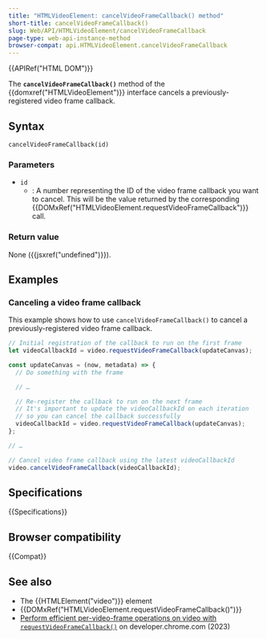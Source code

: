 ```yaml
---
title: "HTMLVideoElement: cancelVideoFrameCallback() method"
short-title: cancelVideoFrameCallback()
slug: Web/API/HTMLVideoElement/cancelVideoFrameCallback
page-type: web-api-instance-method
browser-compat: api.HTMLVideoElement.cancelVideoFrameCallback
---
```


{{APIRef("HTML DOM")}}

The **`cancelVideoFrameCallback()`** method of the {{domxref("HTMLVideoElement")}} interface cancels a previously-registered video frame callback.

## Syntax

```js-nolint
cancelVideoFrameCallback(id)
```

### Parameters

- `id`
  - : A number representing the ID of the video frame callback you want to cancel. This will be the value returned by the corresponding {{DOMxRef("HTMLVideoElement.requestVideoFrameCallback")}} call.

### Return value

None ({{jsxref("undefined")}}).

## Examples

### Canceling a video frame callback

This example shows how to use `cancelVideoFrameCallback()` to cancel a previously-registered video frame callback.

```js
// Initial registration of the callback to run on the first frame
let videoCallbackId = video.requestVideoFrameCallback(updateCanvas);

const updateCanvas = (now, metadata) => {
  // Do something with the frame

  // …

  // Re-register the callback to run on the next frame
  // It's important to update the videoCallbackId on each iteration
  // so you can cancel the callback successfully
  videoCallbackId = video.requestVideoFrameCallback(updateCanvas);
};

// …

// Cancel video frame callback using the latest videoCallbackId
video.cancelVideoFrameCallback(videoCallbackId);
```

## Specifications

{{Specifications}}

## Browser compatibility

{{Compat}}

## See also

- The {{HTMLElement("video")}} element
- {{DOMxRef("HTMLVideoElement.requestVideoFrameCallback()")}}
- [Perform efficient per-video-frame operations on video with `requestVideoFrameCallback()`](https://web.dev/articles/requestvideoframecallback-rvfc) on developer.chrome.com (2023)
